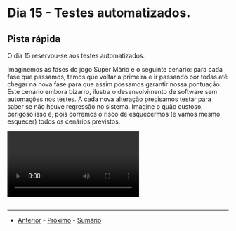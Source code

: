 # Dia 15 - Testes automatizados.

## Pista rápida

O dia 15 reservou-se aos testes automatizados. 

Imaginemos as fases do jogo Super Mário e o seguinte cenário: para cada fase que passamos, temos que voltar a primeira e ir passando por todas até chegar na nova fase para que assim possamos garantir nossa pontuação. Este cenário embora bizarro, ilustra o desenvolvimento de
software sem automações nos testes. A cada nova alteração precisamos testar para saber se não houve regressão no sistema. Imagine o quão custoso, perigoso isso é, pois corremos o risco de esquecermos (e vamos mesmo esquecer) todos os cenários previstos.

![Mario sem testes](curso.dev/assets/mario-sem-testes.mov)

## 

--- 
- [Anterior](/curso.dev/dias/dia14.md) - [Próximo](/curso.dev/dias/dia16.md) - [Sumário](../readme.md)





















